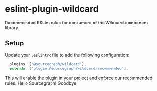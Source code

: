 # eslint-plugin-wildcard

Recommended ESLint rules for consumers of the Wildcard component library.

## Setup

Update your `.eslintrc` file to add the following configuration:

```js
  plugins: ['@sourcegraph/wildcard'],
  extends: ['plugin:@sourcegraph/wildcard/recommended'],
```

This will enable the plugin in your project and enforce our recommended rules.
Hello Sourcegraph!
Goodbye
